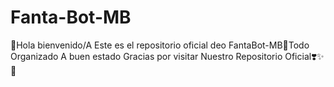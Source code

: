 # Fanta-Bot-MB
💖Hola bienvenido/A Este es el repositorio oficial deo FantaBot-MB🎅Todo Organizado A buen estado Gracias por visitar Nuestro Repositorio Oficial❣️✨️🌲
